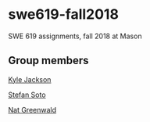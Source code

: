 # swe619-fall2018
SWE 619 assignments, fall 2018 at Mason

## Group members
[Kyle Jackson](https://github.com/kjacks21)

[Stefan Soto](https://github.com/1000DS000000)

[Nat Greenwald](https://github.com/ngreenwald89)
